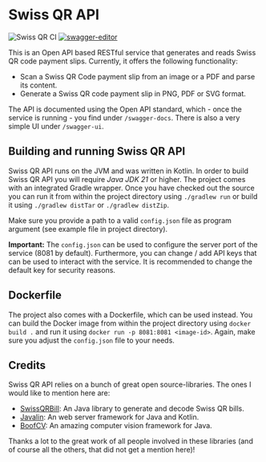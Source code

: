 # Swiss QR API
![Swiss QR CI](https://github.com/pontiussoftware/swissqr-api/workflows/Swiss%20QR%20CI/badge.svg?branch=master)
[![swagger-editor](https://img.shields.io/badge/open--API-in--editor-brightgreen.svg?style=flat&label=open-api-v3)](https://editor.swagger.io/?url=https://raw.githubusercontent.com/pontiussoftware/swissqr-api/master/docs/openapi-v3.json)

This is an Open API based RESTful service that generates and reads Swiss QR code payment slips. Currently, it offers the following functionality:

- Scan a Swiss QR Code payment slip from an image or a PDF and parse its content.
- Generate a Swiss QR code payment slip in PNG, PDF or SVG format.

The API is documented using the Open API standard, which - once the service is running - you find under ``/swagger-docs``. There is also a very simple UI under ``/swagger-ui``. 

## Building and running Swiss QR API
Swiss QR API runs on the JVM and was written in Kotlin. In order to build Swiss QR API you will require *Java JDK 21* or higher. The project comes with an integrated Gradle wrapper. Once you have checked out the source you can run it from within the project directory using ``./gradlew run`` or build it using ``./gradlew distTar`` or ``./gradlew distZip``.

Make sure you provide a path to a valid ``config.json`` file as program argument (see example file in project directory).

**Important:** The ``config.json`` can be used to configure the server port of the service (8081 by default). Furthermore, you can change / add API keys that can be used to interact with the service. It is recommended to change the default key for security reasons.

## Dockerfile

The project also comes with a Dockerfile, which can be used instead. You can build the Docker image from within the project directory using ```docker build .``` and run it using ```docker run -p 8081:8081 <image-id>```. Again, make sure you adjust the ``config.json`` file to your needs.

## Credits
Swiss QR API relies on a bunch of great open source-libraries. The ones I would like to mention here are:

- [SwissQRBill](https://github.com/manuelbl/SwissQRBill): An Java library to generate and decode Swiss QR bills.
- [Javalin](https://javalin.io/): An web server framework for Java and Kotlin.
- [BoofCV](https://boofcv.org/): An amazing computer vision framework for Java.

Thanks a lot to the great work of all people involved in these libraries (and of course all the others, that did not get a mention here)!